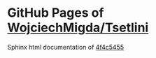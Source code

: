 GitHub Pages of [WojciechMigda/Tsetlini](https://github.com/WojciechMigda/Tsetlini.git)
===
Sphinx html documentation of [4f4c5455](https://github.com/WojciechMigda/Tsetlini/tree/4f4c5455fdb2d7753400286134a60140677c85a3)
